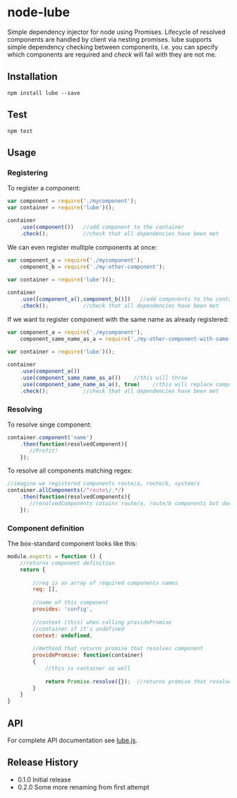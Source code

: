 # node-lube
Simple dependency injector for node using Promises. Lifecycle of resolved components are handled by client via nesting promises.
lube supports simple dependency checking between components, i.e. you can specify which components are required and *check* will fail
with they are not me.

## Installation
```
npm install lube --save
```

## Test
```
npm test
```

## Usage
### Registering
To register a component:

```javascript
var component = require('./mycomponent');
var container = require('lube')();

container
    .use(component())   //add component to the container
    .check();           //check that all dependencies have been met
```

We can even register multiple components at once:

```javascript
var component_a = require('./mycomponent'),
    component_b = require('./my-other-component');
    
var container = require('lube')();

container
    .use([component_a(),component_b()])   //add components to the container
    .check();           //check that all dependencies have been met
```

If we want to register component with the same name as already registered:

```javascript
var component_a = require('./mycomponent'),
    component_same_name_as_a = require('./my-other-component-with-same-name');
    
var container = require('lube')();

container
    .use(component_a())
    .use(component_same_name_as_a())    //this will throw
    .use(component_same_name_as_a(), true)    //this will replace component_a 
    .check();           //check that all dependencies have been met
```
### Resolving
To resolve singe component:

```javascript
container.component('name')
    .then(function(resolvedComponent){
       //Profit! 
    });
```

To resolve all components matching regex:

```javascript
//imagine we registered components route/a, route/b, system/x
container.allComponents(/^route\/.*/)
    .then(function(resolvedComponents){
       //resolvedComponents cotains route/a, route/b components but doesn't contain system/x
    });
```

### Component definition
The box-standard component looks like this:
 
```javascript
module.exports = function () {
    //returns component definition
    return {
        
        //req is an array of required components names
        req: [],
        
        //name of this component
        provides: 'config',
        
        //context (this) when calling providePromise
        //container if it's undefined 
        context: undefined,
        
        //methood that returns promise that resolves component
		providePromise: function(container)
        {
            //this is container as well
            
			return Promise.resolve({});  //returns promise that resolves the component
		}
    }
}
```


## API
For complete API documentation see [lube.js](lube.js).

## Release History

* 0.1.0 Initial release
* 0.2.0 Some more renaming from first attempt